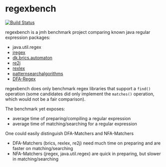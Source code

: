 regexbench
==========
[![Build Status](https://api.travis-ci.org/almondtools/regexbench.svg?branch=master)](https://travis-ci.org/almondtools/regexbench)

regexbench is a jmh benchmark project comparing known java regular expression packages:
- java.util.regex
- [jregex](https://jregex.sourceforge.net/)
- [dk.brics.automaton](https://github.com/cs-au-dk/dk.brics.automaton)
- [re2j](https://github.com/google/re2j)
- [rexlex](https://github.com/almondtools/rexlex)
- [patternsearchalgorithms](http://patternsearchalgorithms.amygdalum.net/)
- [DFA-Regex](https://github.com/zhztheplayer/DFA-Regex)

regexbench does only benchmark regex libraries that support a `find()` operation (some candidates did only implement the `matches()` operation, which would not be a fair comparison).

The benchmark yet exposes:
- average time of preparing/compiling a regular expression
- average time of matching/searching for a regular expression

One could easily distinguish DFA-Matchers and NFA-Matchers
- DFA-Matchers (brics, rexlex, re2j) need much time on preparing and are faster on matching/searching
- NFA-Matchers (jregex, java.util.regex) are quick in preparing, but slower in matching/searching
